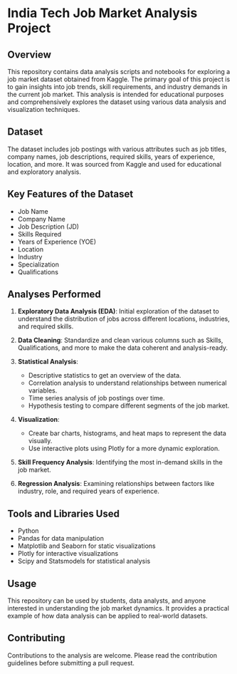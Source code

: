 # India Tech Job Market Analysis Project

## Overview
This repository contains data analysis scripts and notebooks for exploring a job market dataset obtained from Kaggle. The primary goal of this project is to gain insights into job trends, skill requirements, and industry demands in the current job market. This analysis is intended for educational purposes and comprehensively explores the dataset using various data analysis and visualization techniques.

## Dataset
The dataset includes job postings with various attributes such as job titles, company names, job descriptions, required skills, years of experience, location, and more. It was sourced from Kaggle and used for educational and exploratory analysis.

## Key Features of the Dataset
- Job Name
- Company Name
- Job Description (JD)
- Skills Required
- Years of Experience (YOE)
- Location
- Industry
- Specialization
- Qualifications

## Analyses Performed
1. **Exploratory Data Analysis (EDA)**: Initial exploration of the dataset to understand the distribution of jobs across different locations, industries, and required skills.
   
2. **Data Cleaning**: Standardize and clean various columns such as Skills, Qualifications, and more to make the data coherent and analysis-ready.

3. **Statistical Analysis**:
   - Descriptive statistics to get an overview of the data.
   - Correlation analysis to understand relationships between numerical variables.
   - Time series analysis of job postings over time.
   - Hypothesis testing to compare different segments of the job market.

4. **Visualization**:
   - Create bar charts, histograms, and heat maps to represent the data visually.
   - Use interactive plots using Plotly for a more dynamic exploration.

5. **Skill Frequency Analysis**: Identifying the most in-demand skills in the job market.

6. **Regression Analysis**: Examining relationships between factors like industry, role, and required years of experience.

## Tools and Libraries Used
- Python
- Pandas for data manipulation
- Matplotlib and Seaborn for static visualizations
- Plotly for interactive visualizations
- Scipy and Statsmodels for statistical analysis

## Usage
This repository can be used by students, data analysts, and anyone interested in understanding the job market dynamics. It provides a practical example of how data analysis can be applied to real-world datasets.

## Contributing
Contributions to the analysis are welcome. Please read the contribution guidelines before submitting a pull request.
